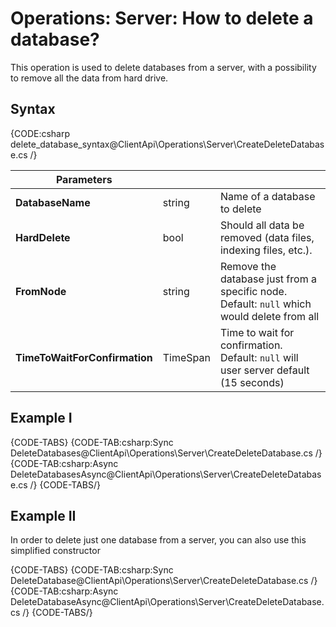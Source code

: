 # Operations: Server: How to delete a database?

This operation is used to delete databases from a server, with a possibility to remove all the data from hard drive.

## Syntax

{CODE:csharp delete_database_syntax@ClientApi\Operations\Server\CreateDeleteDatabase.cs /}

| Parameters | | |
| ------------- | ------------- | ----- |
| **DatabaseName** | string | Name of a database to delete |
| **HardDelete** | bool | Should all data be removed (data files, indexing files, etc.). |
| **FromNode** | string | Remove the database just from a specific node. Default: `null` which would delete from all |
| **TimeToWaitForConfirmation** | TimeSpan | Time to wait for confirmation. Default: `null` will user server default (15 seconds) |

## Example I

{CODE-TABS}
{CODE-TAB:csharp:Sync DeleteDatabases@ClientApi\Operations\Server\CreateDeleteDatabase.cs /}
{CODE-TAB:csharp:Async DeleteDatabasesAsync@ClientApi\Operations\Server\CreateDeleteDatabase.cs /}
{CODE-TABS/}

## Example II

In order to delete just one database from a server, you can also use this simplified constructor

{CODE-TABS}
{CODE-TAB:csharp:Sync DeleteDatabase@ClientApi\Operations\Server\CreateDeleteDatabase.cs /}
{CODE-TAB:csharp:Async DeleteDatabaseAsync@ClientApi\Operations\Server\CreateDeleteDatabase.cs /}
{CODE-TABS/}
